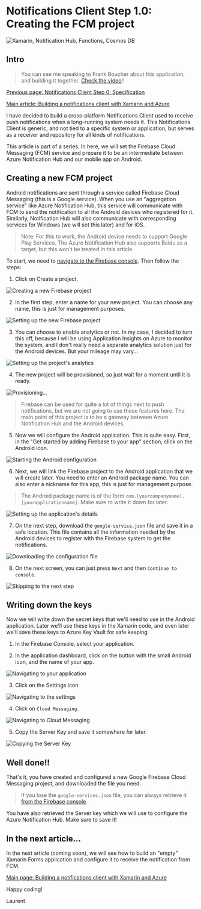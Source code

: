 # Notifications Client Step 1.0: Creating the FCM project

![Xamarin, Notification Hub, Functions, Cosmos DB](https://i.imgur.com/Udszogi.png)

## Intro

> You can see me speaking to Frank Boucher about this application, and building it together. [Check the video](https://www.youtube.com/ZliwX9Hgy0c)!!

[Previous page: Notifications Client Step 0: Specification](./step00.md)

[Main article: Building a notifications client with Xamarin and Azure](./README.md)

I have decided to build a cross-platform Notifications Client used to receive push notifications when a long-running system needs it. This Notifications Client is generic, and not tied to a specific system or application, but serves as a receiver and repository for all kinds of notifications.

This article is part of a series. In here, we will set the Firebase Cloud Messaging (FCM) service and prepare it to be an intermediate between Azure Notification Hub and our mobile app on Android.

## Creating a new FCM project

Android notifications are sent through a service called Firebase Cloud Messaging (this is a Google service). When you use an "aggregation service" like Azure Notification Hub, this service will communicate with FCM to send the notification to all the Android devices who registered for it. Similarly, Notification Hub will also communicate with corresponding services for Windows (we will set this later) and for iOS.

> Note: For this to work, the Android device needs to support Google Play Services. The Azure Notification Hub also supports Baidu as a target, but this won't be treated in this article.

To start, we need to [navigate to the Firebase console](https://console.firebase.google.com/). Then follow the steps:

1. Click on Create a project.

![Creating a new Firebase project](https://i.imgur.com/01TFEB0.png)

2. In the first step, enter a name for your new project. You can choose any name, this is just for management purposes.

![Setting up the new Firebase project](https://i.imgur.com/rs58ca8.png)

3. You can choose to enable analytics or not. In my case, I decided to turn this off, because I will be using Application Insights on Azure to monitor the system, and I don't really need a separate analytics solution just for the Android devices. But your mileage may vary...

![Setting up the project's analytics](https://i.imgur.com/U6GJUF7.png)

4. The new project will be provisioned, so just wait for a moment until it is ready.

![Provisioning...](https://i.imgur.com/JBtqV93.png)

> Firebase can be used for quite a lot of things next to push notifications, but we are not going to use these features here. The main point of this project is to be a gateway between Azure Notification Hub and the Android devices.

5. Now we will configure the Android application. This is quite easy. First, in the "Get started by adding Firebase to your app" section, click on the Android icon.

![Starting the Android configuration](https://i.imgur.com/C4DZ8dY.png)

6. Next, we will link the Firebase project to the Android application that we will create later. You need to enter an Android package name. You can also enter a nickname for this app, this is just for management purpose.

> The Android package name is of the form `com.[yourcompanyname].[yourapplicationname]`. Make sure to write it down for later.

![Setting up the application's details](https://i.imgur.com/lDdKwLY.png)

7. On the next step, download the `google-service.json` file and save it in a safe location. This file contains all the information needed by the Android devices to register with the Firebase system to get the notifications.

![Downloading the configuration file](https://i.imgur.com/Tw4q1LE.png)

8. On the next screen, you can just press `Next` and then `Continue to console`.

![Skipping to the next step](https://i.imgur.com/k4YLv1V.png)

## Writing down the keys

Now we will write down the secret keys that we'll need to use in the Android application. Later we'll use these keys in the Xamarin code, and even later we'll save these keys to Azure Key Vault for safe keeping.

1. In the Firebase Console, select your application.

2. In the application dashboard, click on the button with the small Android icon, and the name of your app.

![Navigating to your application](https://i.imgur.com/jUUUVlJ.png)

3. Click on the Settings icon

![Navigating to the settings](https://i.imgur.com/pVp4MHT.png)

4. Click on `Cloud Messaging`.

![Navigating to Cloud Messaging](https://i.imgur.com/SalMji7.png)

5. Copy the Server Key and save it somewhere for later.

![Copying the Server Key](https://i.imgur.com/YHwMa6t.png)

## Well done!!

That's it, you have created and configured a new Google Firebase Cloud Messaging project, and downloaded the file you need.

> If you lose the `google-services.json` file, you can always retrieve it [from the Firebase console](https://console.firebase.google.com/).

You have also retrieved the Server key which we will use to configure the Azure Notification Hub. Make sure to save it!

## In the next article...

In the next article (coming soon), we will see how to build an "empty" Xamarin Forms application and configure it to receive the notification from FCM.

[Main page: Building a notifications client with Xamarin and Azure](./README.md)

Happy coding!

Laurent